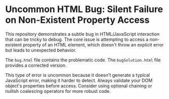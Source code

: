# Uncommon HTML Bug: Silent Failure on Non-Existent Property Access

This repository demonstrates a subtle bug in HTML/JavaScript interaction that can be tricky to debug.  The core issue is attempting to access a non-existent property of an HTML element, which doesn't throw an explicit error but leads to unexpected behavior.

The `bug.html` file contains the problematic code. The `bugSolution.html` file provides a corrected version.

This type of error is uncommon because it doesn't generate a typical JavaScript error, making it harder to detect.  Always validate your DOM object's properties before access. Consider using optional chaining or nullish coalescing operators for more robust code.